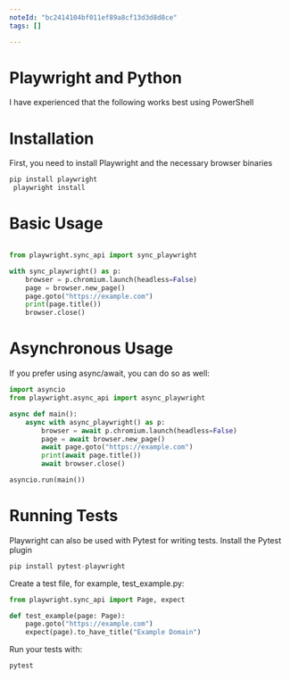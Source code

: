 ```yaml
---
noteId: "bc2414104bf011ef89a8cf13d3d8d8ce"
tags: []

---
```


# Playwright and Python

I have experienced that the following works best using PowerShell

# Installation


First, you need to install Playwright and the necessary browser binaries

```markdown
pip install playwright  
 playwright install  
```


# Basic Usage

```python

from playwright.sync_api import sync_playwright

with sync_playwright() as p:
    browser = p.chromium.launch(headless=False)
    page = browser.new_page()
    page.goto("https://example.com")
    print(page.title())
    browser.close()


```

# Asynchronous Usage
If you prefer using async/await, you can do so as well:

```python
import asyncio
from playwright.async_api import async_playwright

async def main():
    async with async_playwright() as p:
        browser = await p.chromium.launch(headless=False)
        page = await browser.new_page()
        await page.goto("https://example.com")
        print(await page.title())
        await browser.close()

asyncio.run(main())

```

# Running Tests
Playwright can also be used with Pytest for writing tests. Install the Pytest plugin


```python
pip install pytest-playwright

```
Create a test file, for example, test_example.py:

```python
from playwright.sync_api import Page, expect

def test_example(page: Page):
    page.goto("https://example.com")
    expect(page).to_have_title("Example Domain")

```

Run your tests with:

```python
pytest
```

